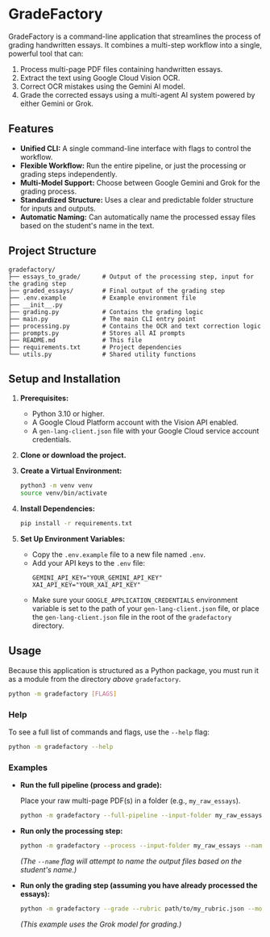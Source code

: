 # GradeFactory

GradeFactory is a command-line application that streamlines the process of grading handwritten essays. It combines a multi-step workflow into a single, powerful tool that can:

1.  Process multi-page PDF files containing handwritten essays.
2.  Extract the text using Google Cloud Vision OCR.
3.  Correct OCR mistakes using the Gemini AI model.
4.  Grade the corrected essays using a multi-agent AI system powered by either Gemini or Grok.

## Features

-   **Unified CLI:** A single command-line interface with flags to control the workflow.
-   **Flexible Workflow:** Run the entire pipeline, or just the processing or grading steps independently.
-   **Multi-Model Support:** Choose between Google Gemini and Grok for the grading process.
-   **Standardized Structure:** Uses a clear and predictable folder structure for inputs and outputs.
-   **Automatic Naming:** Can automatically name the processed essay files based on the student's name in the text.

## Project Structure

```
gradefactory/
├── essays_to_grade/      # Output of the processing step, input for the grading step
├── graded_essays/        # Final output of the grading step
├── .env.example          # Example environment file
├── __init__.py
├── grading.py            # Contains the grading logic
├── main.py               # The main CLI entry point
├── processing.py         # Contains the OCR and text correction logic
├── prompts.py            # Stores all AI prompts
├── README.md             # This file
├── requirements.txt      # Project dependencies
└── utils.py              # Shared utility functions
```

## Setup and Installation

1.  **Prerequisites:**
    -   Python 3.10 or higher.
    -   A Google Cloud Platform account with the Vision API enabled.
    -   A `gen-lang-client.json` file with your Google Cloud service account credentials.

2.  **Clone or download the project.**

3.  **Create a Virtual Environment:**
    ```bash
    python3 -m venv venv
    source venv/bin/activate
    ```

4.  **Install Dependencies:**
    ```bash
    pip install -r requirements.txt
    ```

5.  **Set Up Environment Variables:**
    -   Copy the `.env.example` file to a new file named `.env`.
    -   Add your API keys to the `.env` file:
        ```
        GEMINI_API_KEY="YOUR_GEMINI_API_KEY"
        XAI_API_KEY="YOUR_XAI_API_KEY"
        ```
    -   Make sure your `GOOGLE_APPLICATION_CREDENTIALS` environment variable is set to the path of your `gen-lang-client.json` file, or place the `gen-lang-client.json` file in the root of the `gradefactory` directory.

## Usage

Because this application is structured as a Python package, you must run it as a module from the directory *above* `gradefactory`.

```bash
python -m gradefactory [FLAGS]
```

### Help

To see a full list of commands and flags, use the `--help` flag:

```bash
python -m gradefactory --help
```

### Examples

-   **Run the full pipeline (process and grade):**

    Place your raw multi-page PDF(s) in a folder (e.g., `my_raw_essays`).

    ```bash
    python -m gradefactory --full-pipeline --input-folder my_raw_essays --rubric path/to/my_rubric.json
    ```

-   **Run only the processing step:**

    ```bash
    python -m gradefactory --process --input-folder my_raw_essays --name
    ```
    *(The `--name` flag will attempt to name the output files based on the student's name.)*

-   **Run only the grading step (assuming you have already processed the essays):**

    ```bash
    python -m gradefactory --grade --rubric path/to/my_rubric.json --model grok
    ```
    *(This example uses the Grok model for grading.)*
